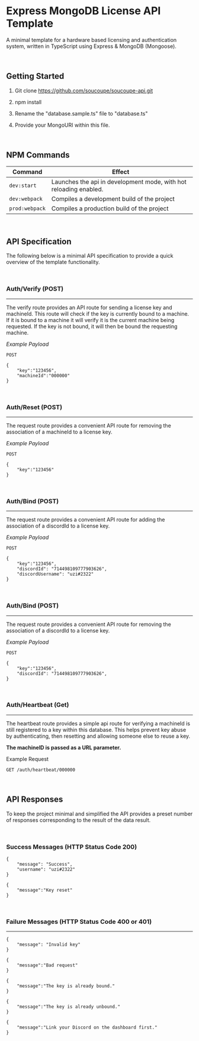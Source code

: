 # Express MongoDB License API Template

A minimal template for a hardware based licensing and authentication system, written in TypeScript using Express &amp; MongoDB (Mongoose).

&nbsp;

## Getting Started

1. Git clone https://github.com/soucoupe/soucoupe-api.git
2. npm install

3. Rename the "database.sample.ts" file to "database.ts"
4. Provide your MongoURI within this file.

&nbsp;

## NPM Commands

| Command        | Effect                                                            |
| -------------- | ----------------------------------------------------------------- |
| `dev:start`    | Launches the api in development mode, with hot reloading enabled. |
| `dev:webpack`  | Compiles a development build of the project                       |
| `prod:webpack` | Compiles a production build of the project                        |

&nbsp;

## API Specification

The following below is a minimal API specification to provide a quick overview of the template functionality.

&nbsp;

### Auth/Verify (POST)

---

The verify route provides an API route for sending a license key and machineId. This route will check if the key is currently bound to a machine. If it is bound to a machine it will verify it is the current machine being requested. If the key is not bound, it will then be bound the requesting machine.

_Example Payload_

```
POST

{
    "key":"123456",
    "machineId":"000000"
}
```

&nbsp;

### Auth/Reset (POST)

---

The request route provides a convenient API route for removing the association of a machineId to a license key.

_Example Payload_

```
POST

{
    "key":"123456"
}
```

&nbsp;

### Auth/Bind (POST)

---

The request route provides a convenient API route for adding the association of a discordId to a license key.

_Example Payload_

```
POST

{
    "key":"123456",
    "discordId": "714498109777903626",
    "discordUsername": "uzi#2322"
}
```

&nbsp;

### Auth/Bind (POST)

---

The request route provides a convenient API route for removing the association of a discordId to a license key.

_Example Payload_

```
POST

{
    "key":"123456",
    "discordId": "714498109777903626",
}
```

&nbsp;


### Auth/Heartbeat (Get)

---

The heartbeat route provides a simple api route for verifying a machineId is still registered to a key within this database. This helps prevent key abuse by authenticating, then resetting and allowing someone else to reuse a key.

**The machineID is passed as a URL parameter.**

Example Request

```
GET /auth/heartbeat/000000
```

&nbsp;

## API Responses

To keep the project minimal and simplified the API provides a preset number of responses corresponding to the result of the data result.

&nbsp;

### Success Messages (HTTP Status Code 200)

```
{
    "message": "Success",
    "username": "uzi#2322"
}
```

```
{
    "message":"Key reset"
}
```

&nbsp;

### Failure Messages (HTTP Status Code 400 or 401)

---

```
{
    "message": "Invalid key"
}
```

```
{
    "message":"Bad request"
}
```

```
{
    "message":"The key is already bound."
}
```

```
{
    "message":"The key is already unbound."
}
```

```
{
    "message":"Link your Discord on the dashboard first."
}
```